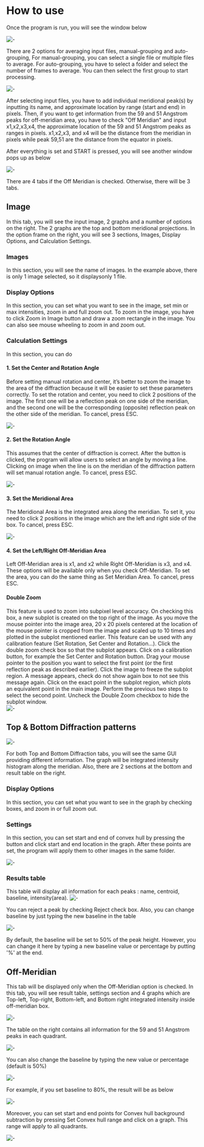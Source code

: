 # How to use

Once the program is run, you will see the window below

![-](../../images/DC/select1.png)

There are 2 options for averaging input files, manual-grouping and auto-grouping, For manual-grouping, you can select a single file or multiple files to average. For auto-grouping, you have to select a folder and select the number of frames to average. You can then select the first group to start processing.

![-](../../images/DC/select2.png)

After selecting input files, you have to add individual meridional  peak(s) by inputting its name, and approximate location by range (start and end) in pixels. Then, if you want to get information from the  59 and 51 Angstrom peaks for off-meridian area, you have to check  "Off Meridian" and input x1,x2,x3,x4, the approximate location of the 59 and 51 Angstrom peaks as ranges in pixels. x1,x2,x3, and x4 will be the distance from the meridian in pixels while peak 59,51 are the distance from the equator in pixels. 

After everything is set and START is pressed, you will see another window pops up as below

![-](../../images/DC/ss.png)

There are 4 tabs if the Off Meridian is checked. Otherwise, there will be 3 tabs.

## Image
In this tab, you will see the input image, 2 graphs and a number of options on the right. The 2 graphs are the top and bottom meridional projections. In the option frame on the right, you will see 3 sections, Images, Display Options, and Calculation Settings.

### Images
In this section, you will see the name of images. In the example above, there is only 1 image selected, so it displaysonly 1 file.

### Display Options
In this section, you can set what you want to see in the image, set min or max intensities, zoom in and full zoom out. To zoom in the image, you have to click Zoom in Image button and draw a zoom rectangle in the image. You can also see mouse wheeling to zoom in and zoom out.

### Calculation Settings
In this section, you can do 
#### 1. Set the Center and Rotation Angle
Before setting manual rotation and center, it’s better to zoom the image to the area of the diffraction because it will be easier to set these parameters correctly. To set the rotation and center, you need to click 2 positions of the image. The first one will be a reflection peak on one side of the meridian, and the second one will be the corresponding (opposite) reflection peak on the other side of the meridian. To cancel, press ESC.

![-](../../images/DC/center.png)

#### 2. Set the Rotation Angle
This assumes that the center of diffraction is correct. After the button is clicked, the program will allow users to select an angle by moving a line. Clicking on image when the line is on the meridian of the diffraction pattern will set manual rotation angle. To cancel, press ESC.

![-](../../images/DC/rotate.png)

#### 3. Set the Meridional Area
The Meridional Area is the integrated area along the meridian. To set it, you need to click 2 positions in the image which are the left and right side of the box. To cancel, press ESC.

![-](../../images/DC/int_area.png)

#### 4. Set the Left/Right Off-Meridian Area
Left Off-Meridian area is x1, and x2 while Right Off-Meridian is x3, and x4. These options will be available only when you check Off-Meridian. To set the area, you can do the same thing as Set Meridian Area. To cancel, press ESC.

#### Double Zoom
This feature is used to zoom into subpixel level accuracy. On checking this box, a new subplot is created on the top right of the image. As you move the mouse pointer into the image area, 20 x 20 pixels centered at the location of the mouse pointer is cropped from the image and scaled up to 10 times and plotted in the subplot mentioned earlier. This feature can be used with any calibration feature (Set Rotation, Set Center and Rotation...). Click the double zoom check box so that the subplot appears. Click on a calibration button, for example the Set Center and Rotation button. Drag your mouse pointer to the position you want to select the first point (or the first reflection peak as described earlier). Click the image to freeze the subplot region. A message appears, check do not show again box to not see this message again. Click on the exact point in the subplot region, which plots an equivalent point in the main image. Perform the previous two steps to select the second point. Uncheck the Double Zoom checkbox to hide the subplot window.<br/>
![-](../../images/BM/DoubleZoom.png)

## Top & Bottom Diffraction patterns
![-](../../images/DC/top.png)

For both Top and Bottom Diffraction tabs, you will see the same GUI providing different information. The graph will be integrated intensity histogram along the meridian. Also, there are 2 sections at the bottom and result table on the right.

### Display Options
In this section, you can set what you want to see in the graph by checking boxes, and zoom in or full zoom out.

### Settings
In this section, you can set start and end of convex hull by pressing the button and click start and end location in the graph. After these points are set, the program will apply them to other images in the same folder.

![-](../../images/DC/top_conv.png)

### Results table
This table will display all information for each peaks : name, centroid, baseline, intensity(area). 
![-](../../images/DC/table.png)

You can reject a peak by checking Reject check box. Also, you can change baseline by just typing the new baseline in the table

![-](../../images/DC/table2.png)

By default, the baseline will be set to 50% of the peak height. However, you can change it here by typing a new baseline value or percentage by putting '%' at the end.

## Off-Meridian
This tab will be displayed only when the Off-Meridian option is checked. In this tab, you will see result table, settings section and 4 graphs which are Top-left, Top-right, Bottom-left, and Bottom right integrated intensity inside off-meridian box. 

![-](../../images/DC/off_mer2.png)

The table on the right contains all information for the 59 and 51 Angstrom peaks in  each quadrant. 

![-](../../images/DC/offmer_res.png)

You can also change the baseline by typing the new value or percentage (default is 50%)

![-](../../images/DC/offmer_baseline.png)

For example, if you set baseline to 80%, the result will be as below

![-](../../images/DC/offmer_baseline2.png)

Moreover, you can set start and end points for Convex hull background subtraction by pressing Set Convex hull range and click on a graph. This range will apply to all quadrants.

![-](../../images/DC/off_mer_conv.png)